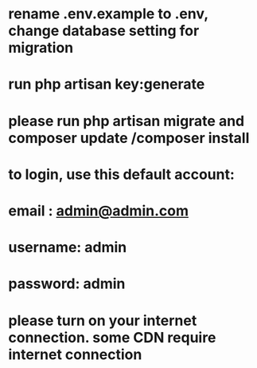 # rename .env.example to .env, change database setting for migration

# run php artisan key:generate

# please run php artisan migrate and composer update /composer install

# to login, use this default account:

# email : admin@admin.com

# username: admin

# password: admin

# please turn on your internet connection. some CDN require internet connection
